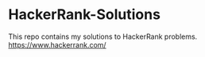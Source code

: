 # HackerRank-Solutions
 This repo contains my solutions to HackerRank problems. 
https://www.hackerrank.com/
